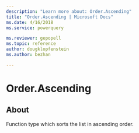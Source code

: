```yaml
---
description: "Learn more about: Order.Ascending"
title: "Order.Ascending | Microsoft Docs"
ms.date: 4/16/2018
ms.service: powerquery

ms.reviewer: gepopell
ms.topic: reference
author: dougklopfenstein
ms.author: bezhan

---
```

# Order.Ascending
## About
Function type which sorts the list in ascending order.


